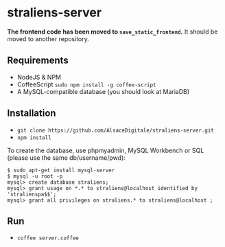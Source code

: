 # straliens-server

**The frontend code has been moved to `save_static_frontend`.** It should be moved to another repository.

## Requirements

 - NodeJS & NPM
 - CoffeeScript `sudo npm install -g coffee-script`
 - A MySQL-compatible database (you should look at MariaDB)

## Installation

 - `git clone https://github.com/AlsaceDigitale/straliens-server.git`
 - `npm install`

To create the database, use phpmyadmin, MySQL Workbench or SQL (please use the same db/username/pwd):
```
$ sudo apt-get install mysql-server
$ mysql -u root -p
mysql> create database straliens;
mysql> grant usage on *.* to straliens@localhost identified by 'stralienspa$$';
mysql> grant all privileges on straliens.* to straliens@localhost ;
```

## Run

 - `coffee server.coffee`
